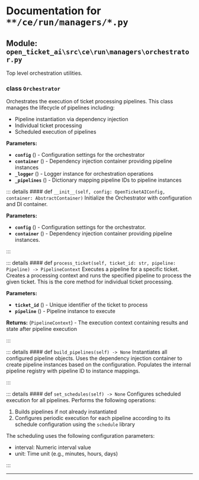 # Documentation for `**/ce/run/managers/*.py`

## Module: `open_ticket_ai\src\ce\run\managers\orchestrator.py`

Top level orchestration utilities.

### <span style='text-info'>class</span> `Orchestrator`

Orchestrates the execution of ticket processing pipelines.
This class manages the lifecycle of pipelines including:
- Pipeline instantiation via dependency injection
- Individual ticket processing
- Scheduled execution of pipelines

**Parameters:**

- **`config`** () - Configuration settings for the orchestrator
- **`container`** () - Dependency injection container providing pipeline instances
- **`_logger`** () - Logger instance for orchestration operations
- **`_pipelines`** () - Dictionary mapping pipeline IDs to pipeline instances


::: details #### <Badge type="info" text="method"/> <span class='text-warning'>def</span> `__init__(self, config: OpenTicketAIConfig, container: AbstractContainer)`
Initialize the Orchestrator with configuration and DI container.

**Parameters:**

- **`config`** () - Configuration settings for the orchestrator.
- **`container`** () - Dependency injection container providing pipeline instances.

:::


::: details #### <Badge type="info" text="method"/> <span class='text-warning'>def</span> `process_ticket(self, ticket_id: str, pipeline: Pipeline) -> PipelineContext`
Executes a pipeline for a specific ticket.
Creates a processing context and runs the specified pipeline to process
the given ticket. This is the core method for individual ticket processing.

**Parameters:**

- **`ticket_id`** () - Unique identifier of the ticket to process
- **`pipeline`** () - Pipeline instance to execute

**Returns:** (`PipelineContext`) - The execution context containing results and state
after pipeline execution

:::


::: details #### <Badge type="info" text="method"/> <span class='text-warning'>def</span> `build_pipelines(self) -> None`
Instantiates all configured pipeline objects.
Uses the dependency injection container to create pipeline instances
based on the configuration. Populates the internal pipeline registry
with pipeline ID to instance mappings.

:::


::: details #### <Badge type="info" text="method"/> <span class='text-warning'>def</span> `set_schedules(self) -> None`
Configures scheduled execution for all pipelines.
Performs the following operations:
1. Builds pipelines if not already instantiated
2. Configures periodic execution for each pipeline according to its
   schedule configuration using the `schedule` library

The scheduling uses the following configuration parameters:
- interval: Numeric interval value
- unit: Time unit (e.g., minutes, hours, days)

:::


---
